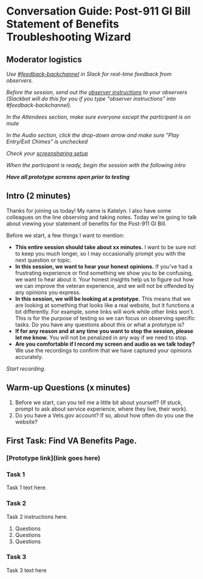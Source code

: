 # Conversation Guide: Post-911 GI Bill Statement of Benefits Troubleshooting Wizard

## Moderator logistics

*Use [#feedback-backchannel](https://dsva.slack.com/messages/C40B45NJK/details/) in Slack for real-time feedback from observers.*

*Before the session, send out the [observer instructions](https://github.com/department-of-veterans-affairs/va.gov-team/blob/master/platform/research/during-research/howto-observer-instructions.md) to your observers (Slackbot will do this for you if you type "observer instructions" into #feedback-backchannel).*

*In the Attendees section, make sure everyone except the participant is on mute*

*In the Audio section, click the drop-down arrow and make sure "Play Entry/Exit Chimes" is unchecked*

*Check your [screensharing setup](https://github.com/department-of-veterans-affairs/va.gov-team/tree/master/platform/research/during-research)*

*When the participant is ready, begin the session with the following intro*

***Have all prototype screens open prior to testing***

## Intro (2 minutes)

Thanks for joining us today! My name is Katelyn. I also have some colleagues on the line observing and taking notes.
Today we're going to talk about viewing your statement of benefits for the Post-911 GI Bill.

Before we start, a few things I want to mention:

- **This entire session should take about xx minutes.**
I want to be sure not to keep you much longer, so I may occasionally prompt you with the next question or topic.
- **In this session, we want to hear your honest opinions.**
If you've had a frustrating experience or find something we show you to be confusing, we want to hear about it. Your honest insights help us to figure out how we can improve the veteran experience, and we will not be offended by any opinions you express.
- **In this session, we will be looking at a prototype.**
This means that we are looking at something that looks like a real website, but it functions a bit differently.
For example, some links will work while other links won't.
This is for the purpose of testing so we can focus on observing specific tasks.
Do you have any questions about this or what a prototype is? 
- **If for any reason and at any time you want to stop the session, please let me know.**
You will not be penalized in any way if we need to stop.
- **Are you comfortable if I record my screen and audio as we talk today?**
We use the recordings to confirm that we have captured your opinions accurately.

*Start recording.*

## Warm-up Questions (x minutes)

1. Before we start, can you tell me a little bit about yourself? (If stuck, prompt to ask about service experience, where they live, their work).
2. Do you have a Vets.gov account? If so, about how often do you use the website?

## First Task: Find VA Benefits Page.

### [Prototype link](link goes here)

### Task 1

Task 1 text here.

### Task 2

Task 2 instructions here.

1. Questions
2. Questions
3. Questions

### Task 3

Task 3 text here

